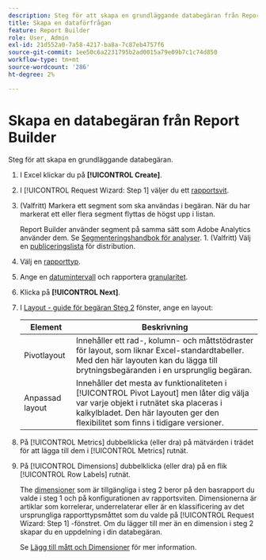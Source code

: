 ```yaml
---
description: Steg för att skapa en grundläggande databegäran från Report Builder.
title: Skapa en dataförfrågan
feature: Report Builder
role: User, Admin
exl-id: 21d552a0-7a58-4217-ba8a-7c87eb4757f6
source-git-commit: 1ee50c6a2231795b2ad0015a79e09b7c1c74d850
workflow-type: tm+mt
source-wordcount: '286'
ht-degree: 2%

---
```


# Skapa en databegäran från Report Builder

Steg för att skapa en grundläggande databegäran.

1. I Excel klickar du på **[!UICONTROL Create]**.
1. I [!UICONTROL Request Wizard: Step 1] väljer du ett [rapportsvit](/help/analyze/report-builder/data-requests/selecting-report-suites/t-select-report-suites.md).
1. (Valfritt) Markera ett segment som ska användas i begäran. När du har markerat ett eller flera segment flyttas de högst upp i listan.

   Report Builder använder segment på samma sätt som Adobe Analytics använder dem. Se [Segmenteringshandbok för analyser](https://experienceleague.adobe.com/docs/analytics/components/segmentation/seg-home.html). 1. (Valfritt) Välj en [publiceringslista](/help/analyze/report-builder/data-requests/allow-publishing-list-overrides.md) för distribution.
1. Välj en [rapporttyp](/help/analyze/report-builder/data-requests/c-report-types/select-report-types.md).
1. Ange en [datumintervall](/help/analyze/report-builder/data-requests/configuring-report-dates/custom-calendar.md) och rapportera [granularitet](/help/analyze/report-builder/data-requests/configuring-report-dates/granularity.md).
1. Klicka på **[!UICONTROL Next]**.
1. I [Layout - guide för begäran Steg 2](/help/analyze/report-builder/layout/layout.md) fönster, ange en layout:

   | Element | Beskrivning |
   |---|---|
   | Pivotlayout | Innehåller ett rad-, kolumn- och måttstödraster för layout, som liknar Excel-standardtabeller. Med den här layouten kan du lägga till brytningsbegäranden i en ursprunglig begäran. |
   | Anpassad layout | Innehåller det mesta av funktionaliteten i [!UICONTROL Pivot Layout] men låter dig välja var varje objekt i rutnätet ska placeras i kalkylbladet. Den här layouten ger den flexibilitet som finns i tidigare versioner. |

1. På [!UICONTROL Metrics] dubbelklicka (eller dra) på mätvärden i trädet för att lägga till dem i [!UICONTROL Metrics] rutnät.
1. På [!UICONTROL Dimensions] dubbelklicka (eller dra) på en flik [!UICONTROL Row Labels] rutnät.

   The [dimensioner](https://experienceleague.adobe.com/docs/analytics/analyze/report-builder/layout/filter-dimenson/filter-dimensions.html) som är tillgängliga i steg 2 beror på den basrapport du valde i steg 1 och på konfigurationen av rapportsviten. Dimensionerna är artiklar som korrelerar, underrelaterar eller är en klassificering av det ursprungliga rapporttypsmåttet som du valde på [!UICONTROL Request Wizard: Step 1] -fönstret. Om du lägger till mer än en dimension i steg 2 skapar du en uppdelning i din databegäran.

   Se [Lägg till mått och Dimensioner](/help/analyze/report-builder/layout/c-metrics-dimensions/t-add-metrics-and-dimensions.md) för mer information.
